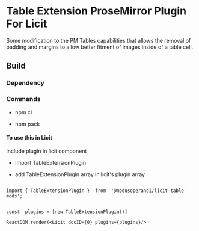 # Table Extension ProseMirror Plugin For Licit

Some modification to the PM Tables capabilities that allows the removal of padding and margins to allow better fitment of images inside of a table cell.

## Build

### Dependency

### Commands

- npm ci

- npm pack

#### To use this in Licit

Include plugin in licit component

- import TableExtensionPlugin

- add TableExtensionPlugin array in licit's plugin array

```

import { TableExtensionPlugin }  from  '@modusoperandi/licit-table-mods';


const  plugins = [new TableExtensionPlugin()]

ReactDOM.render(<Licit docID={0} plugins={plugins}/>


```

